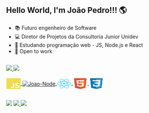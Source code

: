 ## Hello World, I'm João Pedro!!! 🌎
- 📚 Futuro engenheiro de Software
- 💻 Diretor de Projetos da Consultoria Junior Unidev
- 🌱 Estudando programação web - JS, Node.js e React
- 🤝 Open to work
##

<div>
  <a href="https://github.com/iPvieira">
  <img height="180" src="https://github-readme-stats.vercel.app/api?username=iPvieira&show_icons=true&theme=tokyonight&include_all_commits=true&count_private=true"/>
  <img height="180" src="https://github-readme-stats.vercel.app/api/top-langs/?username=iPvieira&layout=compact&langs_count=7&theme=tokyonight"/>
 <div/>
    
 <div style="display: inline_block"><br>
  <img align="center" alt="Joao-Js" height="30" width="40" src="https://raw.githubusercontent.com/devicons/devicon/master/icons/javascript/javascript-plain.svg">
  <img align="center" alt="Joao-Node" height="30" width="40" src="https://cdn.jsdelivr.net/gh/devicons/devicon/icons/nodejs/nodejs-original.svg">
  <img align="center" alt="Joao-React" height="30" width="40" src="https://raw.githubusercontent.com/devicons/devicon/master/icons/react/react-original.svg">
  <img align="center" alt="Joao-HTML" height="30" width="40" src="https://raw.githubusercontent.com/devicons/devicon/master/icons/html5/html5-original.svg">
  <img align="center" alt="Joao-CSS" height="30" width="40" src="https://raw.githubusercontent.com/devicons/devicon/master/icons/css3/css3-original.svg">
</div>  
    
## 
    
<div>
  <a href="https://instagram.com/jaopvieira_" target="_blank"><img src="https://img.shields.io/badge/-Instagram-%23E4405F?style=for-the-badge&logo=instagram&logoColor=white" target="_blank"></a>
  <a href="https://www.linkedin.com/in/joãotokusumivieira/" target="_blank"><img src="https://img.shields.io/badge/-LinkedIn-%230077B5?style=for-the-badge&logo=linkedin&logoColor=white" target="_blank"</a> 
  <a href = "mailto: joaopedro12v@gmail.com"><img src="https://img.shields.io/badge/-Gmail-%23333?style=for-the-badge&logo=gmail&logoColor=white" target="_blank"></a>
</div>
  



